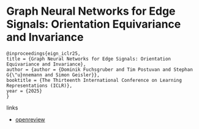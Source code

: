 # Graph Neural Networks for Edge Signals: Orientation Equivariance and Invariance

```
@inproceedings{eign_iclr25,
title = {Graph Neural Networks for Edge Signals: Orientation Equivariance and Invariance},
author = {author = {Dominik Fuchsgruber and Tim Postuvan and Stephan G{\"u}nnemann and Simon Geisler}},
booktitle = {The Thirteenth International Conference on Learning Representations (ICLR)},
year = {2025}
}
```

links
- [openreview](https://openreview.net/forum?id=XWBE90OYlH)
